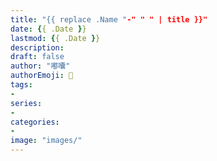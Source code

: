 ```yaml
---
title: "{{ replace .Name "-" " " | title }}"
date: {{ .Date }}
lastmod: {{ .Date }}
description:
draft: false
author: "嘟囔"
authorEmoji: 👺
tags:
-
series:
-
categories:
-
image: "images/"
---
```

